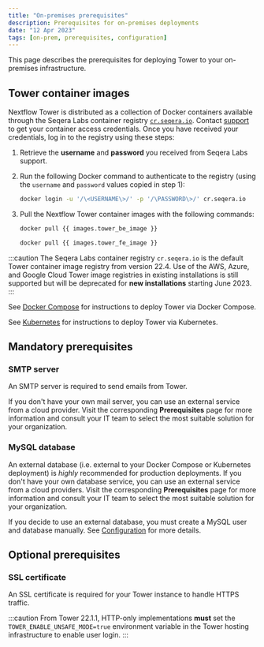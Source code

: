 ```yaml
---
title: "On-premises prerequisites"
description: Prerequisites for on-premises deployments
date: "12 Apr 2023"
tags: [on-prem, prerequisites, configuration]
---
```


This page describes the prerequisites for deploying Tower to your on-premises infrastructure.

## Tower container images

Nextflow Tower is distributed as a collection of Docker containers available through the Seqera Labs
container registry [`cr.seqera.io`](https://cr.seqera.io). Contact [support](https://support.seqera.io) to get your container access credentials. Once you have received your credentials, log in to the registry using these steps:

1. Retrieve the **username** and **password** you received from Seqera Labs support.

2. Run the following Docker command to authenticate to the registry (using the `username` and `password` values copied in step 1):

   ```bash
   docker login -u '/\<USERNAME\>/' -p '/\PASSWORD\>/' cr.seqera.io
   ```

3. Pull the Nextflow Tower container images with the following commands:

   ```bash
   docker pull {{ images.tower_be_image }}

   docker pull {{ images.tower_fe_image }}
   ```

:::caution
The Seqera Labs container registry `cr.seqera.io` is the default Tower container image registry from version 22.4. Use of the AWS, Azure, and Google Cloud Tower image registries in existing installations is still supported but will be deprecated for **new installations** starting June 2023.
:::

See [Docker Compose](../docker-compose) for instructions to deploy Tower via Docker Compose.

See [Kubernetes](../kubernetes) for instructions to deploy Tower via Kubernetes.

## Mandatory prerequisites

### SMTP server

An SMTP server is required to send emails from Tower.

If you don't have your own mail server, you can use an external service from a cloud provider. Visit the corresponding **Prerequisites** page for more information and consult your IT team to select the most suitable solution for your organization.

### MySQL database

An external database (i.e. external to your Docker Compose or Kubernetes deployment) is _highly_ recommended for production deployments. If you don't have your own database service, you can use an external service from a cloud providers. Visit the corresponding **Prerequisites** page for more information and consult your IT team to select the most suitable solution for your organization.

If you decide to use an external database, you must create a MySQL user and database manually. See [Configuration](../configuration/database_and_redis) for more details.

## Optional prerequisites

### SSL certificate

An SSL certificate is required for your Tower instance to handle HTTPS traffic.

:::caution
From Tower 22.1.1, HTTP-only implementations **must** set the `TOWER_ENABLE_UNSAFE_MODE=true` environment variable in the Tower hosting infrastructure to enable user login.
:::
